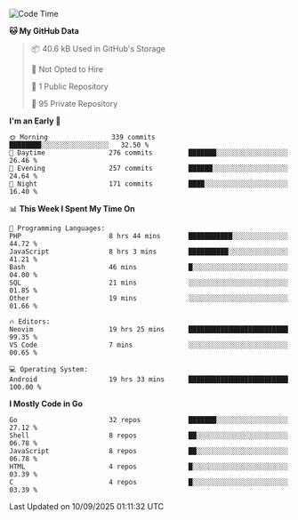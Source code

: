 
<!--START_SECTION:waka-->
![Code Time](http://img.shields.io/badge/Code%20Time-6%2C253%20hrs%2019%20mins-blue)

**🐱 My GitHub Data** 

> 📦 40.6 kB Used in GitHub's Storage 
 > 
> 🚫 Not Opted to Hire
 > 
> 📜 1 Public Repository 
 > 
> 🔑 95 Private Repository 
 > 
**I'm an Early 🐤** 

```text
🌞 Morning                339 commits         ████████░░░░░░░░░░░░░░░░░   32.50 % 
🌆 Daytime                276 commits         ███████░░░░░░░░░░░░░░░░░░   26.46 % 
🌃 Evening                257 commits         ██████░░░░░░░░░░░░░░░░░░░   24.64 % 
🌙 Night                  171 commits         ████░░░░░░░░░░░░░░░░░░░░░   16.40 % 
```


📊 **This Week I Spent My Time On** 

```text
💬 Programming Languages: 
PHP                      8 hrs 44 mins       ███████████░░░░░░░░░░░░░░   44.72 % 
JavaScript               8 hrs 3 mins        ██████████░░░░░░░░░░░░░░░   41.21 % 
Bash                     46 mins             █░░░░░░░░░░░░░░░░░░░░░░░░   04.00 % 
SQL                      21 mins             ░░░░░░░░░░░░░░░░░░░░░░░░░   01.85 % 
Other                    19 mins             ░░░░░░░░░░░░░░░░░░░░░░░░░   01.66 % 

🔥 Editors: 
Neovim                   19 hrs 25 mins      █████████████████████████   99.35 % 
VS Code                  7 mins              ░░░░░░░░░░░░░░░░░░░░░░░░░   00.65 % 

💻 Operating System: 
Android                  19 hrs 33 mins      █████████████████████████   100.00 % 
```

**I Mostly Code in Go** 

```text
Go                       32 repos            ███████░░░░░░░░░░░░░░░░░░   27.12 % 
Shell                    8 repos             ██░░░░░░░░░░░░░░░░░░░░░░░   06.78 % 
JavaScript               8 repos             ██░░░░░░░░░░░░░░░░░░░░░░░   06.78 % 
HTML                     4 repos             █░░░░░░░░░░░░░░░░░░░░░░░░   03.39 % 
C                        4 repos             █░░░░░░░░░░░░░░░░░░░░░░░░   03.39 % 
```




 Last Updated on 10/09/2025 01:11:32 UTC
<!--END_SECTION:waka-->
